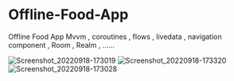 # Offline-Food-App
Offline Food App Mvvm , coroutines , flows , livedata , navigation component , Room , Realm , ......


![Screenshot_20220918-173019](https://user-images.githubusercontent.com/108500575/190915406-519e760c-0d0a-4e60-a12e-de941ae6d0c9.png)
![Screenshot_20220918-173320](https://user-images.githubusercontent.com/108500575/190915401-c0f1c94e-53f9-480b-b13b-bf52f3b007b7.png)
![Screenshot_20220918-173028](https://user-images.githubusercontent.com/108500575/190915396-23ef9f50-61b8-42bb-876b-840df7a998af.png)



